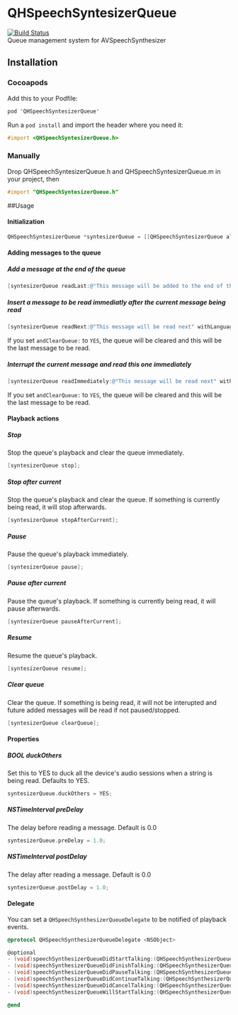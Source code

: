 # QHSpeechSyntesizerQueue
[![Build Status](https://travis-ci.org/quentinhayot/QHSpeechSynthesizerQueue.svg?branch=1.1.0)](https://travis-ci.org/quentinhayot/QHSpeechSynthesizerQueue)  
Queue management system for AVSpeechSynthesizer

## Installation
### Cocoapods
Add this to your Podfile:  
```objective-c
pod 'QHSpeechSyntesizerQueue'
```
Run a `pod install` and import the header where you need it:  
```objective-c
#import <QHSpeechSyntesizerQueue.h>
```
### Manually
Drop QHSpeechSyntesizerQueue.h and QHSpeechSyntesizerQueue.m in your project, then  
```objective-c
#import "QHSpeechSyntesizerQueue.h"
```

##Usage
#### Initialization
```objective-c
QHSpeechSyntesizerQueue *syntesizerQueue = [[QHSpeechSyntesizerQueue alloc] init];
```
#### Adding messages to the queue
##### Add a message at the end of the queue
```objective-c
[syntesizerQueue readLast:@"This message will be added to the end of the queue" withLanguage:@"en_US" andRate:@"0.2"];
```
##### Insert a message to be read immediatly after the current message being read
```objective-c
[syntesizerQueue readNext:@"This message will be read next" withLanguage:@"en_US" andRate:@"0.2" andClearQueue:NO];
```
If you set `andClearQueue:` to `YES`, the queue will be cleared and this will be the last message to be read.
##### Interrupt the current message and read this one immediately
```objective-c
[syntesizerQueue readImmediately:@"This message will be read next" withLanguage:@"en_US" andRate:@"0.2" andClearQueue:NO];
```
If you set `andClearQueue:` to `YES`, the queue will be cleared and this will be the last message to be read.

#### Playback actions
##### Stop
Stop the queue's playback and clear the queue immediately.
```objective-c
[syntesizerQueue stop];
```
##### Stop after current
Stop the queue's playback and clear the queue. If something is currently being read, it will stop afterwards.
```objective-c
[syntesizerQueue stopAfterCurrent];
```
##### Pause
Pause the queue's playback immediately.
```objective-c
[syntesizerQueue pause];
```
##### Pause after current
Pause the queue's playback. If something is currently being read, it will pause afterwards.
```objective-c
[syntesizerQueue pauseAfterCurrent];
```
##### Resume
Resume the queue's playback.
```objective-c
[syntesizerQueue resume];
```
##### Clear queue
Clear the queue. If something is being read, it will not be interupted and future added messages will be read if not paused/stopped.
```objective-c
[syntesizerQueue clearQueue];
```

#### Properties
##### BOOL duckOthers
Set this to YES to duck all the device's audio sessions when a string is being read. Defaults to YES.
```objective-c
syntesizerQueue.duckOthers = YES;
```
##### NSTimeInterval preDelay
The delay before reading a message. Default is 0.0
```objective-c
syntesizerQueue.preDelay = 1.0;
```
##### NSTimeInterval postDelay
The delay after reading a message. Default is 0.0
```objective-c
syntesizerQueue.postDelay = 1.0;
```

#### Delegate
You can set a `QHSpeechSynthesizerQueueDelegate` to be notified of playback events.
```objective-c
@protocol QHSpeechSynthesizerQueueDelegate <NSObject>

@optional
- (void)speechSynthesizerQueueDidStartTalking:(QHSpeechSynthesizerQueue *)queue;
- (void)speechSynthesizerQueueDidFinishTalking:(QHSpeechSynthesizerQueue *)queue;
- (void)speechSynthesizerQueueDidPauseTalking:(QHSpeechSynthesizerQueue *)queue;
- (void)speechSynthesizerQueueDidContinueTalking:(QHSpeechSynthesizerQueue *)queue;
- (void)speechSynthesizerQueueDidCancelTalking:(QHSpeechSynthesizerQueue *)queue;
- (void)speechSynthesizerQueueWillStartTalking:(QHSpeechSynthesizerQueue *)queue;

@end
```
